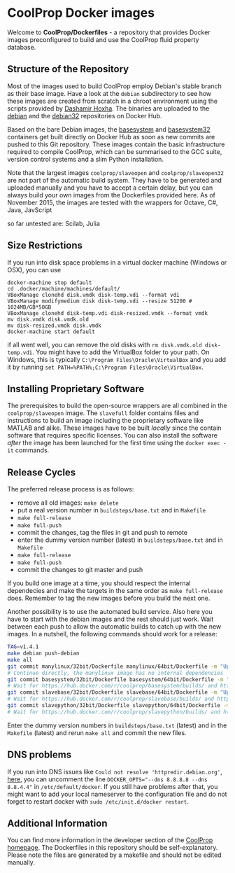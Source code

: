 
# CoolProp Docker images

Welcome to **CoolProp/Dockerfiles** - a repository that provides Docker images preconfigured to build and use the CoolProp fluid property database. 

## Structure of the Repository

Most of the images used to build CoolProp employ Debian's stable branch as their base image. Have a look at the `debian` subdirectory to see how these images are created from scratch in a chroot environment using the scripts provided by [Dashamir Hoxha](https://github.com/docker-32bit/debian). The binaries are uploaded to the [debian](https://hub.docker.com/r/coolprop/debian/) and the [debian32](https://hub.docker.com/r/coolprop/debian32/) repositories on Docker Hub.

Based on the bare Debian images, the [basesystem](https://hub.docker.com/r/coolprop/basesystem/) and [basesystem32](https://hub.docker.com/r/coolprop/basesystem32/) containers get built directly on Docker Hub as soon as new commits are pushed to this Git repository. These images contain the basic infrastructure required to compile CoolProp, which can be summarised to the GCC suite, version control systems and a slim Python installation. 

Note that the largest images `coolprop/slaveopen` and `coolprop/slaveopen32` are not part of the automatic build system. They have to be generated and uploaded manually and you have to accept a certain delay, but you can always build your own images from the Dockerfiles provided here. As of November 2015, the images are tested with the wrappers for Octave, C#, Java, JavScript

so far untested are: Scilab, Julia

## Size Restrictions

If you run into disk space problems in a virtual docker machine (Windows or OSX), you can use

```
docker-machine stop default
cd .docker/machine/machines/default/
VBoxManage clonehd disk.vmdk disk-temp.vdi --format vdi
VBoxManage modifymedium disk disk-temp.vdi --resize 51200 # 1024MB/GB*50GB
VBoxManage clonehd disk-temp.vdi disk-resized.vmdk --format vmdk
mv disk.vmdk disk.vmdk.old
mv disk-resized.vmdk disk.vmdk
docker-machine start default
```

if all went well, you can remove the old disks with `rm disk.vmdk.old disk-temp.vdi`. You might have 
to add the VirtualBox folder to your path. On Windows, this is typically `C:\Program Files\Oracle\VirtualBox` 
and you add it by running `set PATH=%PATH%;C:\Program Files\Oracle\VirtualBox`.

## Installing Proprietary Software

The prerequisites to build the open-source wrappers are all combined in the `coolprop/slaveopen` image. The `slavefull` 
folder contains files and instructions to build an image including the proprietary software like MATLAB and alike. These images have 
to be built *locally* since the contain software that requires specific licenses. You can also install the software *after* the image 
has been launched for the first time using the `docker exec -it` commands.

## Release Cycles

The preferred release process is as follows:

 - remove all old images: `make delete`
 - put a real version number in `buildsteps/base.txt` and in `Makefile`
 - `make full-release`
 - `make full-push`
 - commit the changes, tag the files in git and push to remote
 - enter the dummy version number (latest) in `buildsteps/base.txt` and in `Makefile`
 - `make full-release`
 - `make full-push`
 - commit the changes to git master and push

If you build one image at a time, you should respect the internal dependecies and make the 
targets in the same order as  `make full-release` does. Remember to tag the new images 
before you build the next one. 

Another possibility is to use the automated build service. Also here you have to start with 
the debian images and the rest should just work. Wait between each push to allow 
the automatic builds to catch up with the new images. In a nutshell, the following commands 
should work for a release: 

```Bash
TAG=v1.4.1
make debian push-debian
make all
git commit manylinux/32bit/Dockerfile manylinux/64bit/Dockerfile -m "Updated manylinux for ${TAG}" 
# Continue directly, the manylinux image has no internal dependencies
git commit basesystem/32bit/Dockerfile basesystem/64bit/Dockerfile -m "Updated basesystem for ${TAG}" && git push
# Wait for https://hub.docker.com/r/coolprop/basesystem/builds/ and https://hub.docker.com/r/coolprop/basesystem32/builds/ 
git commit slavebase/32bit/Dockerfile slavebase/64bit/Dockerfile -m "Updated slavebase for ${TAG}" && git push
# Wait for https://hub.docker.com/r/coolprop/slavebase/builds/ and https://hub.docker.com/r/coolprop/slavebase32/builds/ 
git commit slavepython/32bit/Dockerfile slavepython/64bit/Dockerfile -m "Updated slavepython for ${TAG}" && git push
# Wait for https://hub.docker.com/r/coolprop/slavepython/builds/ and https://hub.docker.com/r/coolprop/slavepython32/builds/ 
```

Enter the dummy version numbers in `buildsteps/base.txt` (latest) and in the `Makefile` (latest) and rerun `make all` and commit 
the new files.



## DNS problems

If you run into DNS issues like `Could not resolve 'httpredir.debian.org'`, [here](https://norasky.wordpress.com/2015/06/09/docker-build-could-not-resolve/), 
you can uncomment the line `DOCKER_OPTS="--dns 8.8.8.8 --dns 8.8.4.4"` in `/etc/default/docker`. If you still have problems after that, you might want to 
add your local nameserver to the configuration file and do not forget to restart docker with `sudo /etc/init.d/docker restart`.

## Additional Information

You can find more information in the developer section of the [CoolProp homepage](http://coolprop.sourceforge.net/develop/index.html). The Dockerfiles in this repository should be self-explanatory. Please note the files are generated by a makefile and should not be edited manually.


